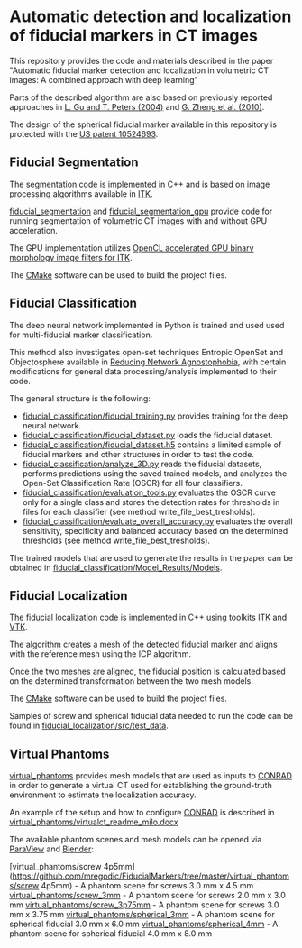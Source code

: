 # Automatic detection and localization of fiducial markers in CT images

This repository provides the code and materials described in the paper "Automatic fiducial marker detection and localization in volumetric CT images: A combined approach with deep learning"

Parts of the described algorithm are also based on previously reported approaches in [L. Gu and T. Peters (2004)](https://link.springer.com/chapter/10.1007/978-3-540-28626-4_40) and [G. Zheng et al. (2010)](https://pubmed.ncbi.nlm.nih.gov/21096801/).

The design of the spherical fiducial marker available in this repository is protected with the [US patent 10524693](https://patents.justia.com/patent/10524693).

## Fiducial Segmentation

The segmentation code is implemented in C++ and is based on image processing algorithms available in [ITK](https://itk.org/).

[fiducial_segmentation](https://github.com/mregodic/FiducialMarkers/tree/master/fiducial_segmentation) and [fiducial_segmentation_gpu](https://github.com/mregodic/FiducialMarkers/tree/master/fiducial_segmentation_gpu) provide code for running segmentation of volumetric CT images with and without GPU acceleration.

The GPU implementation utilizes [OpenCL accelerated GPU binary morphology image filters for ITK](http://hdl.handle.net/10380/3525).

The [CMake](https://cmake.org/) software can be used to build the project files.

## Fiducial Classification

The deep neural network implemented in Python is trained and used used for multi-fiducial marker classification.

This method also investigates open-set techniques Entropic OpenSet and Objectosphere available in [Reducing Network Agnostophobia](https://github.com/Vastlab/Reducing-Network-Agnostophobia), with certain modifications for general data processing/analysis implemented to their code.

The general structure is the following:

- [fiducial_classification/fiducial_training.py](https://github.com/mregodic/FiducialMarkers/tree/master/fiducial_classification/fiducial_training.py) provides training for the deep neural network.
- [fiducial_classification/fiducial_dataset.py](https://github.com/mregodic/FiducialMarkers/tree/master/fiducial_classification/fiducial_dataset.py) loads the fiducial dataset.
- [fiducial_classification/fiducial_dataset.h5](https://github.com/mregodic/FiducialMarkers/tree/master/fiducial_classification/fiducial_dataset.h5) contains a limited sample of fiducial markers and other structures in order to test the code.
- [fiducial_classification/analyze_3D.py](https://github.com/mregodic/FiducialMarkers/tree/master/fiducial_classification/analyze_3D.py) reads the fiducial datasets, performs predictions using the saved trained models, and analyzes the Open-Set Classification Rate (OSCR) for all four classifiers. 
- [fiducial_classification/evaluation_tools.py](https://github.com/mregodic/FiducialMarkers/tree/master/fiducial_classification/evaluation_tools.py) evaluates the OSCR curve only for a single class and stores the detection rates for thresholds in files for each classifier (see method write_file_best_tresholds).
- [fiducial_classification/evaluate_overall_accuracy.py](https://github.com/mregodic/FiducialMarkers/tree/master/fiducial_classification/evaluate_overall_accuracy.py) evaluates the overall sensitivity, specificity and balanced accuracy based on the determined thresholds (see method write_file_best_tresholds).

The trained models that are used to generate the results in the paper can be obtained in [fiducial_classification/Model_Results/Models](https://github.com/mregodic/FiducialMarkers/fiducial_classification/tree/master/fiducial_classification/Model_Results/Models).

## Fiducial Localization

The fiducial localization code is implemented in C++ using toolkits [ITK](https://itk.org/) and [VTK](https://vtk.org/).

The algorithm creates a mesh of the detected fiducial marker and aligns with the reference mesh using the ICP algorithm.

Once the two meshes are aligned, the fiducial position is calculated based on the determined transformation between the two mesh models.

The [CMake](https://cmake.org/) software can be used to build the project files.

Samples of screw and spherical fiducial data needed to run the code can be found in [fiducial_localization/src/test_data](https://github.com/mregodic/FiducialMarkers/tree/master/fiducial_localization/src/test_data).

## Virtual Phantoms

[virtual_phantoms](https://github.com/mregodic/FiducialMarkers/tree/master/virtual_phantoms) provides mesh models that are used as inputs to [CONRAD](https://www5.cs.fau.de/conrad/) in order to generate a virtual CT used for establishing the ground-truth environment to estimate the localization accuracy.

An example of the setup and how to configure [CONRAD](https://www5.cs.fau.de/conrad/) is described in [virtual_phantoms/virtualct_readme_milo.docx](https://github.com/mregodic/FiducialMarkers/tree/master/virtual_phantoms/virtualct_readme_milo.docx)

The available phantom scenes and mesh models can be opened via [ParaView](https://www.paraview.org/) and [Blender](https://www.blender.org/):

[virtual_phantoms/screw 4p5mm](https://github.com/mregodic/FiducialMarkers/tree/master/virtual_phantoms/screw 4p5mm) - A phantom scene for screws 3.0 mm x 4.5 mm
[virtual_phantoms/screw_3mm](https://github.com/mregodic/FiducialMarkers/tree/master/virtual_phantoms/screw_3mm) - A phantom scene for screws 2.0 mm x 3.0 mm
[virtual_phantoms/screw_3p75mm](https://github.com/mregodic/FiducialMarkers/tree/master/virtual_phantoms/screw_3p75mm) - A phantom scene for screws 3.0 mm x 3.75 mm
[virtual_phantoms/spherical_3mm](https://github.com/mregodic/FiducialMarkers/tree/master/virtual_phantoms/spherical_3mm) - A phantom scene for spherical fiducial 3.0 mm x 6.0 mm
[virtual_phantoms/spherical_4mm](https://github.com/mregodic/FiducialMarkers/tree/master/virtual_phantoms/spherical_4mm) - A phantom scene for spherical fiducial 4.0 mm x 8.0 mm